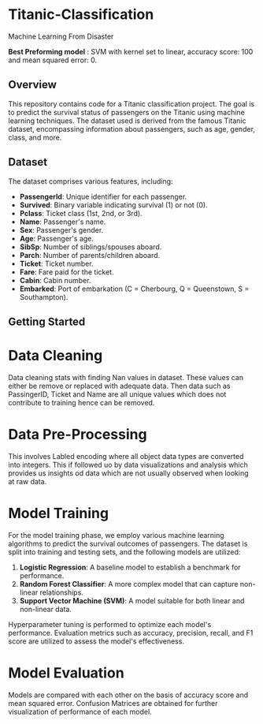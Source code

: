 # Titanic-Classification
Machine Learning From Disaster




**Best Preforming model** : SVM with kernel set to linear, accuracy score: 100 and mean squared error: 0.

## Overview

This repository contains code for a Titanic classification project. The goal is to predict the survival status of passengers on the Titanic using machine learning techniques. The dataset used is derived from the famous Titanic dataset, encompassing information about passengers, such as age, gender, class, and more.

## Dataset

The dataset comprises various features, including:

- **PassengerId**: Unique identifier for each passenger.
- **Survived**: Binary variable indicating survival (1) or not (0).
- **Pclass**: Ticket class (1st, 2nd, or 3rd).
- **Name**: Passenger's name.
- **Sex**: Passenger's gender.
- **Age**: Passenger's age.
- **SibSp**: Number of siblings/spouses aboard.
- **Parch**: Number of parents/children aboard.
- **Ticket**: Ticket number.
- **Fare**: Fare paid for the ticket.
- **Cabin**: Cabin number.
- **Embarked**: Port of embarkation (C = Cherbourg, Q = Queenstown, S = Southampton).

## Getting Started
# Data Cleaning
Data cleaning stats with finding Nan values in dataset. These values can either be remove or replaced with adequate data. Then data such as PassingerID, Ticket and Name are all unique values which does not contribute to training hence can be removed. 

# Data Pre-Processing
This involves Labled encoding where all object data types are converted into integers. This if followed uo by data visualizations and analysis which provides us insights od data which are not usually observed when looking at raw data.

# Model Training

For the model training phase, we employ various machine learning algorithms to predict the survival outcomes of passengers. The dataset is split into training and testing sets, and the following models are utilized:

1. **Logistic Regression**: A baseline model to establish a benchmark for performance.
2. **Random Forest Classifier**: A more complex model that can capture non-linear relationships.
3. **Support Vector Machine (SVM)**: A model suitable for both linear and non-linear data.

Hyperparameter tuning is performed to optimize each model's performance. Evaluation metrics such as accuracy, precision, recall, and F1 score are utilized to assess the model's effectiveness.

# Model Evaluation 

Models are compared with each other on the basis of accuracy score and mean squared error. Confusion Matrices are obtained for further visualization of performance of each model.

